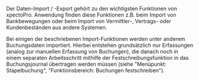 Der Daten-Import / -Export gehört zu den wichtigsten Funktionen von xpectoPro. Anwendung finden diese Funktionen z.B. beim Import von Bankbewegungen oder beim Import von Vermittler-, Vertrags- oder Kundenbeständen aus andere Systemen.

Bei einigen der beschriebenen Import-Funktionen werden unter anderem Buchungsdaten importiert. Hierbei entstehen grundsätzlich nur Erfassungen (analog zur manuellen Erfassung von Buchungen), die danach noch in einem separaten Arbeitsschritt mithilfe der Festschreibungsfunktion in das Buchungsjournal übertragen werden müssen (siehe "Menüpunkt: Stapelbuchung", "Funktionsbereich: Buchungen festschreiben").
